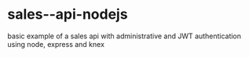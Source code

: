 # sales--api-nodejs
basic example of a sales api with administrative and JWT authentication using node, express and knex
